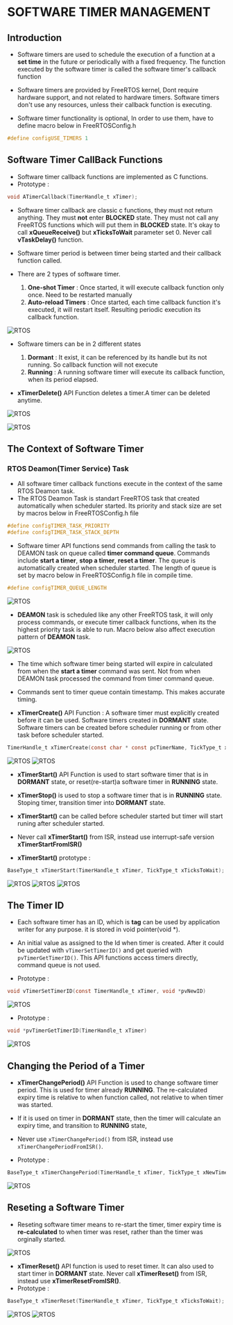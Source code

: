 # **SOFTWARE TIMER MANAGEMENT**

## Introduction

- Software timers are used to schedule the execution of a function at a **set time** in the future or periodically with a fixed frequency. The function executed by the software timer is called the software timer's callback function

- Software timers are provided by FreeRTOS kernel, Dont require hardware support, and not related to hardware timers. Software timers don't use any resources, unless their callback function is executing.

- Software timer functionality is optional, In order to use them, have to define macro below in FreeRTOSConfig.h
``` C
#define configUSE_TIMERS 1
```

## Software Timer CallBack Functions
- Software timer callback functions are implemented as C functions.
- Prototype : 
``` C
void ATimerCallback(TimerHandle_t xTimer);
```
- Software timer callback are classic c functions, they must not return anything. They must **not** enter **BLOCKED** state. They must not call any FreeRTOS functions which will put them in **BLOCKED** state. It's okay to call **xQueueReceive()** but **xTicksToWait** parameter set 0. Never call **vTaskDelay()** function.

- Software timer period is between timer being started and their callback function called.

- There are 2 types of software timer.
    1. **One-shot Timer** : Once started, it will execute callback function only once. Need to be restarted manually 
    2. **Auto-reload Timers** : Once started, each time callback function it's executed, it will restart itself. Resulting periodic execution its callback function.

![RTOS](..//Images/FreeRTOS_Software_Timers.PNG)
    
- Software timers can be in 2 different states
    1. **Dormant** : It exist, it can be referenced by its handle but its not running. So callback function will not execute 
    2. **Running** : A running software timer will execute its callback function, when its period elapsed.

- **xTimerDelete()** API Function deletes a timer.A timer can be deleted anytime.

![RTOS](..//Images/FreeRTOS_Software_Timers2.PNG)

![RTOS](..//Images/FreeRTOS_Software_Timers3.PNG)

## The Context of Software Timer 

### RTOS Deamon(Timer Service) Task
- All software timer callback functions execute in the context of the same RTOS Deamon task.
- The RTOS Deamon Task is standart FreeRTOS task that created automatically when scheduler started. Its priority and stack size are set by macros below in FreeRTOSConfig.h file
``` C
#define configTIMER_TASK_PRIORITY 
#define configTIMER_TASK_STACK_DEPTH
```

- Software timer API functions send commands from calling the task to DEAMON task on queue called **timer command queue**. Commands include **start a timer**, **stop a timer**, **reset a timer**. The queue is automatically created when scheduler started. The length of queue is set by macro below in FreeRTOSConfig.h file in compile time.
``` C
#define configTIMER_QUEUE_LENGTH
```
![RTOS](..//Images/FreeRTOS_Software_Timers4.PNG)

- **DEAMON** task is scheduled like any other FreeRTOS task, it will only process commands, or execute timer callback functions, when its the highest priority task is able to run. Macro below also affect execution pattern of **DEAMON** task.

![RTOS](..//Images/FreeRTOS_Software_Timers5.PNG)

- The time which software timer being started will expire in calculated from when the **start a timer** command was sent. Not from when DEAMON task processed the command from timer command queue.

- Commands sent to timer queue contain timestamp. This makes accurate timing.

- **xTimerCreate()** API Function : A software timer must explicitly created before it can be used. Software timers created in **DORMANT** state. Software timers can be created before scheduler running or from other task before scheduler started.

``` C
TimerHandle_t xTimerCreate(const char * const pcTimerName, TickType_t xTimerPeriodInTicks, UBaseType_t uxAutoReload, void * pvTimerID, TimerCallbackFunction_t pxCallbackFunction);
```
![RTOS](..//Images/FreeRTOS_xTimerCreate.PNG)
![RTOS](..//Images/FreeRTOS_xTimerCreate2.PNG)

- **xTimerStart()** API Function is used to start software timer that is in **DORMANT** state, or reset(re-start)a software timer in **RUNNING** state.
- **xTimerStop()** is used to stop a software timer that is in **RUNNING** state. Stoping timer, transition timer into **DORMANT** state.
- **xTimerStart()** can be called before scheduler started but timer will start runing after scheduler started. 

- Never call **xTimerStart()** from ISR, instead use interrupt-safe version **xTimerStartFromISR()**

- **xTimerStart()** prototype :
``` C
BaseType_t xTimerStart(TimerHandle_t xTimer, TickType_t xTicksToWait);
```
![RTOS](..//Images/FreeRTOS_xTimerStart.PNG)
![RTOS](..//Images/FreeRTOS_xTimerStart2.PNG)
![RTOS](..//Images/FreeRTOS_xTimerStart3.PNG)


## The Timer ID
- Each software timer has an ID, which is **tag** can be used by application writer for any purpose. it is stored in void pointer(void *).
- An initial value as assigned to the Id when timer is created. After it could be updated with <code>vTimerSetTimerID()</code> and get queried with <code>pvTimerGetTimerID()</code>. This API functions access timers directly, command queue is not used.

- Prototype : 
``` C 
void vTimerSetTimerID(const TimerHandle_t xTimer, void *pvNewID)
```

![RTOS](..//Images/FreeRTOS_vTimerSetTimerID.PNG)

- Prototype : 
``` C
void *pvTimerGetTimerID(TimerHandle_t xTimer)
```

![RTOS](..//Images/FreeRTOS_pvTimerGetTimerID.PNG)

## Changing the Period of a Timer
- **xTimerChangePeriod()** API Function is used to change software timer period. This is used for timer already **RUNNING**. The re-calculated expiry time is relative to when function called, not relative to when timer was started.

- If it is used on timer in **DORMANT** state, then the timer will calculate an expiry time, and transition to **RUNNING** state, 

- Never use <code>xTimerChangePeriod()</code> from ISR, instead use <code>xTimerChangePeriodFromISR()</code>.

- Prototype : 
``` C
BaseType_t xTimerChangePeriod(TimerHandle_t xTimer, TickType_t xNewTimerPeriodInTicks, TickType_t xTicksToWait);
```
![RTOS](..//Images/FreeRTOS_xTimerChangePeriod.PNG)

## Reseting a Software Timer

- Reseting software timer means to re-start the timer, timer expiry time is **re-calculated** to when timer was reset, rather than the timer was orginally started.

![RTOS](..//Images/FreeRTOS_Timers_Reseting.PNG)

- **xTimerReset()** API function is used to reset timer. It can also used to start timer in **DORMANT** state. Never call **xTimerReset()** from ISR, instead use **xTimerResetFromISR()**.
- Prototype :
``` C
BaseType_t xTimerReset(TimerHandle_t xTimer, TickType_t xTicksToWait);
```

![RTOS](..//Images/FreeRTOS_xTimerReset.PNG)
![RTOS](..//Images/FreeRTOS_xTimerReset2.PNG)



